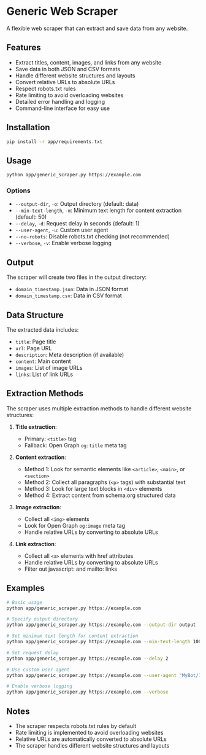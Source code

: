 # Generic Web Scraper

A flexible web scraper that can extract and save data from any website.

## Features
- Extract titles, content, images, and links from any website
- Save data in both JSON and CSV formats
- Handle different website structures and layouts
- Convert relative URLs to absolute URLs
- Respect robots.txt rules
- Rate limiting to avoid overloading websites
- Detailed error handling and logging
- Command-line interface for easy use

## Installation
```bash
pip install -r app/requirements.txt
```

## Usage
```bash
python app/generic_scraper.py https://example.com
```

### Options
- `--output-dir`, `-o`: Output directory (default: data)
- `--min-text-length`, `-m`: Minimum text length for content extraction (default: 50)
- `--delay`, `-d`: Request delay in seconds (default: 1)
- `--user-agent`, `-u`: Custom user agent
- `--no-robots`: Disable robots.txt checking (not recommended)
- `--verbose`, `-v`: Enable verbose logging

## Output
The scraper will create two files in the output directory:
- `domain_timestamp.json`: Data in JSON format
- `domain_timestamp.csv`: Data in CSV format

## Data Structure
The extracted data includes:
- `title`: Page title
- `url`: Page URL
- `description`: Meta description (if available)
- `content`: Main content
- `images`: List of image URLs
- `links`: List of link URLs

## Extraction Methods
The scraper uses multiple extraction methods to handle different website structures:

1. **Title extraction**:
   - Primary: `<title>` tag
   - Fallback: Open Graph `og:title` meta tag

2. **Content extraction**:
   - Method 1: Look for semantic elements like `<article>`, `<main>`, or `<section>`
   - Method 2: Collect all paragraphs (`<p>` tags) with substantial text
   - Method 3: Look for large text blocks in `<div>` elements
   - Method 4: Extract content from schema.org structured data

3. **Image extraction**:
   - Collect all `<img>` elements
   - Look for Open Graph `og:image` meta tag
   - Handle relative URLs by converting to absolute URLs

4. **Link extraction**:
   - Collect all `<a>` elements with href attributes
   - Handle relative URLs by converting to absolute URLs
   - Filter out javascript: and mailto: links

## Examples
```bash
# Basic usage
python app/generic_scraper.py https://example.com

# Specify output directory
python app/generic_scraper.py https://example.com --output-dir output

# Set minimum text length for content extraction
python app/generic_scraper.py https://example.com --min-text-length 100

# Set request delay
python app/generic_scraper.py https://example.com --delay 2

# Use custom user agent
python app/generic_scraper.py https://example.com --user-agent "MyBot/1.0"

# Enable verbose logging
python app/generic_scraper.py https://example.com --verbose
```

## Notes
- The scraper respects robots.txt rules by default
- Rate limiting is implemented to avoid overloading websites
- Relative URLs are automatically converted to absolute URLs
- The scraper handles different website structures and layouts
